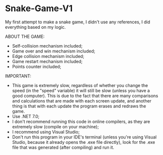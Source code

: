 # Snake-Game-V1
My first attempt to make a snake game, I didn't use any references, I did everything based on my logic.

ABOUT THE GAME:
- Self-collision mechanism included;
- Game over and win mechanism included;
- Edge collision mechanism included;
- Game restart mechanism included;
- Points counter included;

IMPORTANT:
- This game is extremely slow, regardless of whether you change the speed (in the "speed" variable) it will still be slow (unless you have a good computer). This is due to the fact that there are many comparisons and calculations that are made with each screen update, and another thing is that with each update the program erases and redraws the game.
- Use .NET 7.0;
- I don't recommend running this code in online compilers, as they are extremely slow (compile on your machine);
- I recommend using Visual Studio;
- Don't run this program in your IDE's terminal (unless you're using Visual Studio, because it already opens the .exe file directly), look for the .exe file that was generated (after compiling) and run it.
